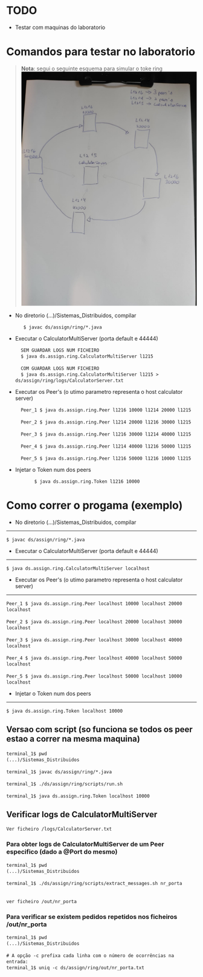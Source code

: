 # TODO
+ Testar com maquinas do laboratorio

# Comandos para testar no laboratorio

>**Nota**: segui o seguinte esquema para simular o toke ring
![alt text](ring_lab_example.jpeg)

+ No diretorio  (...)/Sistemas_Distribuidos, compilar 

         $ javac ds/assign/ring/*.java

+ Executar o CalculatorMultiServer (porta default e 44444)

        SEM GUARDAR LOGS NUM FICHEIRO
        $ java ds.assign.ring.CalculatorMultiServer l1215

        COM GUARDAR LOGS NUM FICHEIRO
        $ java ds.assign.ring.CalculatorMultiServer l1215 > ds/assign/ring/logs/CalculatorServer.txt

+ Executar os Peer's (o utimo parametro representa o host calculator server)
        
        Peer_1 $ java ds.assign.ring.Peer l1216 10000 l1214 20000 l1215

        Peer_2 $ java ds.assign.ring.Peer l1214 20000 l1216 30000 l1215

        Peer_3 $ java ds.assign.ring.Peer l1216 30000 l1214 40000 l1215

        Peer_4 $ java ds.assign.ring.Peer l1214 40000 l1216 50000 l1215

        Peer_5 $ java ds.assign.ring.Peer l1216 50000 l1216 10000 l1215

+ Injetar o Token num dos peers 

             $ java ds.assign.ring.Token l1216 10000


  
# Como correr o progama (exemplo)

+ No diretorio  (...)/Sistemas_Distribuidos, compilar

****

    $ javac ds/assign/ring/*.java

+ Executar o CalculatorMultiServer (porta default e 44444)

**** 

    $ java ds.assign.ring.CalculatorMultiServer localhost

+ Executar os Peer's (o utimo parametro representa o host calculator server)
                
****   

    Peer_1 $ java ds.assign.ring.Peer localhost 10000 localhost 20000 localhost

    Peer_2 $ java ds.assign.ring.Peer localhost 20000 localhost 30000 localhost

    Peer_3 $ java ds.assign.ring.Peer localhost 30000 localhost 40000 localhost

    Peer_4 $ java ds.assign.ring.Peer localhost 40000 localhost 50000 localhost

    Peer_5 $ java ds.assign.ring.Peer localhost 50000 localhost 10000 localhost

+ Injetar o Token num dos peers 

**** 

    $ java ds.assign.ring.Token localhost 10000 

## Versao com script (so funciona se  todos os peer estao a correr na mesma maquina)

    terminal_1$ pwd 
    (...)/Sistemas_Distribuidos

    terminal_1$ javac ds/assign/ring/*.java  

    terminal_1$ ./ds/assign/ring/scripts/run.sh 

    terminal_1$ java ds.assign.ring.Token localhost 10000


## Verificar logs de CalculatorMultiServer 

    Ver ficheiro /logs/CalculatorServer.txt

### Para obter logs de CalculatorMultiServer de um Peer especifico (dado a @Port do mesmo)

    terminal_1$ pwd 
    (...)/Sistemas_Distribuidos

    terminal_1$ ./ds/assign/ring/scripts/extract_messages.sh nr_porta


    ver ficheiro /out/nr_porta

### Para verificar se existem pedidos repetidos nos ficheiros /out/nr_porta

    terminal_1$ pwd 
    (...)/Sistemas_Distribuidos

    # A opção -c prefixa cada linha com o número de ocorrências na entrada:
    terminal_1$ uniq -c ds/assign/ring/out/nr_porta.txt 
